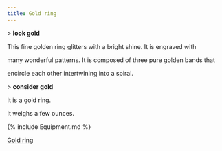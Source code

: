 ```yaml
---
title: Gold ring
---
```


\> **look gold**

This fine golden ring glitters with a bright shine. It is engraved with

many wonderful patterns. It is composed of three pure golden bands that

encircle each other intertwining into a spiral.

\> **consider gold**

It is a gold ring.

It weighs a few ounces.

{% include Equipment.md %}

[Gold ring](Category:_Rings "wikilink")